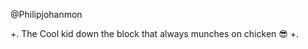 @Philipjohanmon


+.
The Cool kid down the block that always munches on chicken 😎
+.


<!---
Philipjohanmon/Philipjohanmon is a ✨ special ✨ repository because its `README.md` (this file) appears on your GitHub profile.
You can click the Preview link to take a look at your changes.
--->
